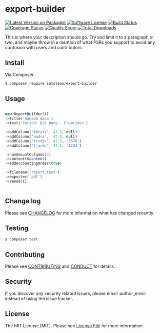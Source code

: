 # export-builder

[![Latest Version on Packagist][ico-version]][link-packagist]
[![Software License][ico-license]](LICENSE.md)
[![Build Status][ico-travis]][link-travis]
[![Coverage Status][ico-scrutinizer]][link-scrutinizer]
[![Quality Score][ico-code-quality]][link-code-quality]
[![Total Downloads][ico-downloads]][link-downloads]

This is where your description should go. Try and limit it to a paragraph or two, and maybe throw in a mention of what
PSRs you support to avoid any confusion with users and contributors.

## Install

Via Composer

``` bash
$ composer require inteleon/export-builder
```

## Usage

``` php

new ReportBuilder())
->title('Random data')
->text('Period: Big bang - Framtiden')

->addColumn('första', 47.5, null)
->addColumn('andra',  47.5, null)
->addColumn('tredje', 47.5, '5678')
->addColumn('fjärde', 47.5, '1234')

->numAmountColumns(2)
->content($content)
->addAccountingOrder(true)

->filename('report_test')
->exporter('pdf')
->render();
    
```

## Change log

Please see [CHANGELOG](CHANGELOG.md) for more information what has changed recently.

## Testing

``` bash
$ composer test
```

## Contributing

Please see [CONTRIBUTING](CONTRIBUTING.md) and [CONDUCT](CONDUCT.md) for details.

## Security

If you discover any security related issues, please email :author_email instead of using the issue tracker.

## License

The MIT License (MIT). Please see [License File](LICENSE.md) for more information.

[ico-version]: https://img.shields.io/packagist/v/inteleon/export-builder.svg?style=flat-square
[ico-license]: https://img.shields.io/badge/license-MIT-brightgreen.svg?style=flat-square
[ico-travis]: https://img.shields.io/travis/inteleon/export-builder/master.svg?style=flat-square
[ico-scrutinizer]: https://img.shields.io/scrutinizer/coverage/g/inteleon/export-builder.svg?style=flat-square
[ico-code-quality]: https://img.shields.io/scrutinizer/g/inteleon/export-builder.svg?style=flat-square
[ico-downloads]: https://img.shields.io/packagist/dt/inteleon/export-builder.svg?style=flat-square

[link-packagist]: https://packagist.org/packages/inteleon/export-builder
[link-travis]: https://travis-ci.org/inteleon/export-builder
[link-scrutinizer]: https://scrutinizer-ci.com/g/inteleon/export-builder/code-structure
[link-code-quality]: https://scrutinizer-ci.com/g/inteleon/export-builder
[link-downloads]: https://packagist.org/packages/inteleon/export-builder
[link-author]: https://github.com/:author_username
[link-contributors]: ../../contributors
